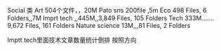

Social 类 
Art  504个文件，，20M
Pato sns 200file ,5m
Eco 498 Files, 6 Folders,,7M
Imprt tech ,,445M,,3,849 Files, 105 Folders
Tech   333M.......     9,672 Files, 161 Folders
Nature science  13M,,,81 Files, 2 Folders


Imptt tech里面技术文章数量统计倒排 按照方向



